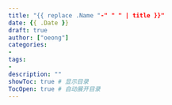 ```yaml
---
title: "{{ replace .Name "-" " " | title }}"
date: {{ .Date }}
draft: true
author: ["oeong"]
categories: 
- 
tags: 
- 
description: ""
showToc: true # 显示目录
TocOpen: true # 自动展开目录
---
```


